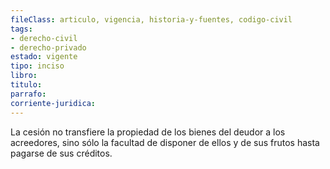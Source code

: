 ```yaml
---
fileClass: articulo, vigencia, historia-y-fuentes, codigo-civil
tags:
- derecho-civil
- derecho-privado
estado: vigente
tipo: inciso
libro:
titulo:
parrafo:
corriente-juridica:
---
```

La cesión no transfiere la propiedad de los bienes del deudor a los acreedores, sino sólo la facultad de disponer de ellos y de sus frutos hasta pagarse de sus créditos.